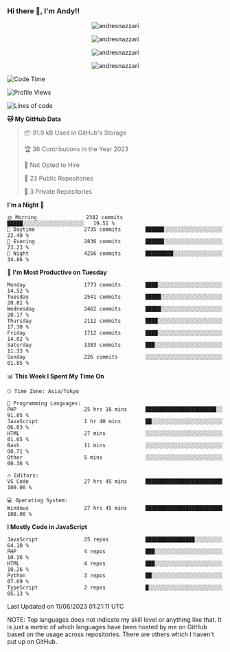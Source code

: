 ### Hi there 👋, I'm Andy!!

<p align="center" >
  <img src="https://github-profile-trophy.vercel.app/?username=AndresNazzari&theme=dracula&column=-1" alt="andresnazzari"/>
</p>

<p align="center">
  <img  src="https://github-readme-stats.vercel.app/api?username=AndresNazzari&count_private=true&show_icons=true&theme=dracula" alt="andresnazzari"/>
</p>
<p align="center">
  <img  src="https://github-readme-stats.vercel.app/api/top-langs/?username=AndresNazzari&layout=compact" alt="andresnazzari"/>
</p>
<p align="center" >
  <img src="https://github-readme-stats.vercel.app/api/wakatime?username=AndresNazzari" alt="andresnazzari"/>
</p>

<!--START_SECTION:waka-->
![Code Time](http://img.shields.io/badge/Code%20Time-583%20hrs%2012%20mins-blue)

![Profile Views](http://img.shields.io/badge/Profile%20Views-0-blue)

![Lines of code](https://img.shields.io/badge/From%20Hello%20World%20I%27ve%20Written-6.2%20million%20lines%20of%20code-blue)

**🐱 My GitHub Data** 

> 📦 91.9 kB Used in GitHub's Storage 
 > 
> 🏆 36 Contributions in the Year 2023
 > 
> 🚫 Not Opted to Hire
 > 
> 📜 23 Public Repositories 
 > 
> 🔑 3 Private Repositories 
 > 
**I'm a Night 🦉** 

```text
🌞 Morning                2382 commits        █████░░░░░░░░░░░░░░░░░░░░   19.51 % 
🌆 Daytime                2735 commits        ██████░░░░░░░░░░░░░░░░░░░   22.40 % 
🌃 Evening                2836 commits        ██████░░░░░░░░░░░░░░░░░░░   23.23 % 
🌙 Night                  4256 commits        █████████░░░░░░░░░░░░░░░░   34.86 % 
```
📅 **I'm Most Productive on Tuesday** 

```text
Monday                   1773 commits        ████░░░░░░░░░░░░░░░░░░░░░   14.52 % 
Tuesday                  2541 commits        █████░░░░░░░░░░░░░░░░░░░░   20.81 % 
Wednesday                2462 commits        █████░░░░░░░░░░░░░░░░░░░░   20.17 % 
Thursday                 2112 commits        ████░░░░░░░░░░░░░░░░░░░░░   17.30 % 
Friday                   1712 commits        ████░░░░░░░░░░░░░░░░░░░░░   14.02 % 
Saturday                 1383 commits        ███░░░░░░░░░░░░░░░░░░░░░░   11.33 % 
Sunday                   226 commits         ░░░░░░░░░░░░░░░░░░░░░░░░░   01.85 % 
```


📊 **This Week I Spent My Time On** 

```text
🕑︎ Time Zone: Asia/Tokyo

💬 Programming Languages: 
PHP                      25 hrs 16 mins      ███████████████████████░░   91.05 % 
JavaScript               1 hr 40 mins        ██░░░░░░░░░░░░░░░░░░░░░░░   06.03 % 
HTML                     27 mins             ░░░░░░░░░░░░░░░░░░░░░░░░░   01.65 % 
Bash                     11 mins             ░░░░░░░░░░░░░░░░░░░░░░░░░   00.71 % 
Other                    5 mins              ░░░░░░░░░░░░░░░░░░░░░░░░░   00.36 % 

🔥 Editors: 
VS Code                  27 hrs 45 mins      █████████████████████████   100.00 % 

💻 Operating System: 
Windows                  27 hrs 45 mins      █████████████████████████   100.00 % 
```

**I Mostly Code in JavaScript** 

```text
JavaScript               25 repos            ████████████████░░░░░░░░░   64.10 % 
PHP                      4 repos             ███░░░░░░░░░░░░░░░░░░░░░░   10.26 % 
HTML                     4 repos             ███░░░░░░░░░░░░░░░░░░░░░░   10.26 % 
Python                   3 repos             ██░░░░░░░░░░░░░░░░░░░░░░░   07.69 % 
TypeScript               2 repos             █░░░░░░░░░░░░░░░░░░░░░░░░   05.13 % 
```




 Last Updated on 11/06/2023 01:21:11 UTC
<!--END_SECTION:waka-->

NOTE: Top languages does not indicate my skill level or anything like that. It is just a metric of which languages have been hosted by me on GitHub based on the usage across repositories. There are others which I haven't put up on GitHub.

<!-- Here are some ideas to get you started:

-   🔭 I’m currently working on ...
-   🌱 I’m currently learning ...
-   👯 I’m looking to collaborate on ...
-   🤔 I’m looking for help with ...
-   💬 Ask me about ...
-   📫 How to reach me: ...
-   😄 Pronouns: ...
-   ⚡ Fun fact: ... -->
